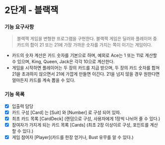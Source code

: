 # 2단계 - 블랙잭
### 기능 요구사항
> 블랙잭 게임을 변형한 프로그램을 구현한다. 블랙잭 게임은 딜러와 플레이어 중 카드의 합이 21 또는 21에 가장 가까운 숫자를 가지는 쪽이 이기는 게임이다.

* 카드의 숫자 계산은 카드 숫자를 기본으로 하며, 예외로 Ace는 1 또는 11로 계산할 수 있으며, King, Queen, Jack은 각각 10으로 계산한다.
* 게임을 시작하면 플레이어는 두 장의 카드를 지급 받으며, 두 장의 카드 숫자를 합쳐 21을 초과하지 않으면서 21에 가깝게 만들면 이긴다. 21을 넘지 않을 경우 원한다면 얼마든지 카드를 계속 뽑을 수 있다.

### 기능 목록

- [x] 입출력 담당
- [x] 카드 구성 [Card] 는 [Suit] 와 [Number] 로 구성 되어 있따.
- [x] 최초 카드 목록 [CardDeck] (랜덤으로 구성, 사용자에게 1장씩 나뉘어 줄 수 있다.)
- [x] 참여자가 가지게 되는 카드 목록 [Cards] (최초 2장 이상이르 구성, 포인트를 계산 할 수 있다.)
- [x] 게임 참여자 [Player](카드를 한장 얻거나, Bust 유무를 알 수 있다.)
